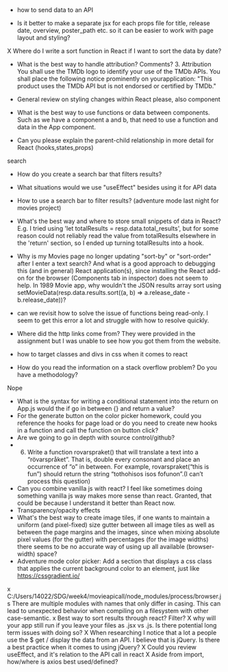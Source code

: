 - how to send data to an API

- Is it better to make a separate jsx for each props file for title, release date, overview, poster_path etc. so it can be easier to work with page layout and styling?

X Where do I write a sort function in React if I want to sort the data by date?

- What is the best way to handle attribution? Comments? 3. Attribution You shall use the TMDb logo to identify your use of the TMDb APIs. You shall place the following notice prominently on yourapplication: "This product uses the TMDb API but is not endorsed or certified by TMDb."

- General review on styling changes within React please, also
  component
- What is the best way to use functions or data between components. Such as we have a component a and b, that need to use a function and data in the App component.
- Can you please explain the parent-child relationship in more detail for React (hooks,states,props)

search

- How do you create a search bar that filters results?
- What situations would we use "useEffect" besides using it for API data
- How to use a search bar to filter results? (adventure mode last night for movies project)
- What's the best way and where to store small snippets of data in React? E.g. I tried using 'let totalResults = resp.data.total_results', but for some reason could not reliably read the value from totalResults elsewhere in the 'return' section, so I ended up turning totalResults into a hook.
- Why is my Movies page no longer updating "sort-by" or "sort-order" after I enter a text search? And what is a good approach to debugging this (and in general) React application(s), since installing the React add-on for the browser (Components tab in inspector) does not seem to help.
  In 1989 Movie app, why wouldn't the JSON results array sort using setMovieData(resp.data.results.sort((a, b) => a.release_date - b.release_date))?
- can we revisit how to solve the issue of functions being read-only. I seem to get this error a lot and struggle with how to resolve quickly.
- Where did the http links come from? They were provided in the assignment but I was unable to see how you got them from the website.

- how to target classes and divs in css when it comes to react
- How do you read the information on a stack overflow problem? Do you have a methodology?

Nope

- What is the syntax for writing a conditional statement into the return on App.js would the if go in between {} and return a value?
- For the generate button on the color picker homework, could you reference the hooks for page load or do you need to create new hooks in a function and call the function on button click?
- Are we going to go in depth with source control/github?
- 6.  Write a function rovarspraket() that will translate a text into a “rövarspråket”. That is, double every consonant and place an occurrence of “o” in between. For example, rovarspraket(“this is fun”) should return the string “tothohisos isos fofunon”.(I can’t process this question)
- Can you combine vanilla js with react? I feel like sometimes doing something vanilla js way makes more sense than react. Granted, that could be because I understand it better than React now.
- Transparency/opacity effects
- What's the best way to create image tiles, if one wants to maintain a uniform (and pixel-fixed) size gutter between all image tiles as well as between the page margins and the images, since when mixing absolute pixel values (for the gutter) with percentages (for the image widths) there seems to be no accurate way of using up all available (browser-width) space?
- Adventure mode color picker: Add a section that displays a css class that applies the current background color to an element, just like https://cssgradient.io/

x C:/Users/14022/SDG/week4/movieapicall/node_modules/process/browser.js
There are multiple modules with names that only differ in casing.
This can lead to unexpected behavior when compiling on a filesystem with other case-semantic.
x Best way to sort results through react? Filter?
X why will your app still run if you leave your files as .jsx vs .js. Is there potential long term issues with doing so?
X When researching I notice that a lot a people use the \$ get / display the data from an API. I believe that is jQuery. Is there a best practice when it comes to using jQuery?
X Could you review useEffect, and it's relation to the API call in react
X Aside from import, how/where is axios best used/defined?
